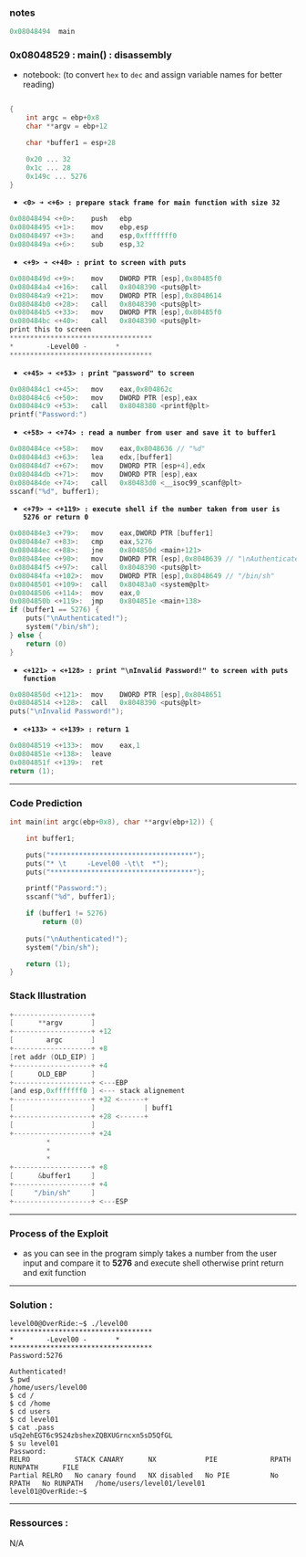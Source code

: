 
### notes
```c
0x08048494  main
```

### 0x08048529 : main() : disassembly
- notebook: (to convert `hex` to `dec` and assign variable names for better reading)
```c

{
    int argc = ebp+0x8
    char **argv = ebp+12

    char *buffer1 = esp+28

    0x20 ... 32
    0x1c ... 28
    0x149c ... 5276
}
```
* __`<0> ➜ <+6> : prepare stack frame for main function with size 32`__
```c
0x08048494 <+0>:	push   ebp
0x08048495 <+1>:	mov    ebp,esp
0x08048497 <+3>:	and    esp,0xfffffff0
0x0804849a <+6>:	sub    esp,32
```
* __`<+9> ➜ <+40> : print to screen with puts`__
```c
0x0804849d <+9>:	mov    DWORD PTR [esp],0x80485f0
0x080484a4 <+16>:	call   0x8048390 <puts@plt>
0x080484a9 <+21>:	mov    DWORD PTR [esp],0x8048614
0x080484b0 <+28>:	call   0x8048390 <puts@plt>
0x080484b5 <+33>:	mov    DWORD PTR [esp],0x80485f0
0x080484bc <+40>:	call   0x8048390 <puts@plt>
print this to screen
***********************************
* 	     -Level00 -		  *
***********************************
```
* __`<+45> ➜ <+53> : print "password" to screen`__
```c
0x080484c1 <+45>:	mov    eax,0x804862c
0x080484c6 <+50>:	mov    DWORD PTR [esp],eax
0x080484c9 <+53>:	call   0x8048380 <printf@plt>
printf("Password:")
```
* __`<+58> ➜ <+74> : read a number from user and save it to buffer1`__
```c
0x080484ce <+58>:	mov    eax,0x8048636 // "%d"
0x080484d3 <+63>:	lea    edx,[buffer1]
0x080484d7 <+67>:	mov    DWORD PTR [esp+4],edx
0x080484db <+71>:	mov    DWORD PTR [esp],eax
0x080484de <+74>:	call   0x80483d0 <__isoc99_scanf@plt>
sscanf("%d", buffer1);
```
* __`<+79> ➜ <+119> : execute shell if the number taken from user is 5276 or return 0`__
```c
0x080484e3 <+79>:	mov    eax,DWORD PTR [buffer1]
0x080484e7 <+83>:	cmp    eax,5276
0x080484ec <+88>:	jne    0x804850d <main+121>
0x080484ee <+90>:	mov    DWORD PTR [esp],0x8048639 // "\nAuthenticated!"
0x080484f5 <+97>:	call   0x8048390 <puts@plt>
0x080484fa <+102>:	mov    DWORD PTR [esp],0x8048649 // "/bin/sh"
0x08048501 <+109>:	call   0x80483a0 <system@plt>
0x08048506 <+114>:	mov    eax,0
0x0804850b <+119>:	jmp    0x804851e <main+138>
if (buffer1 == 5276) {
    puts("\nAuthenticated!");
    system("/bin/sh");
} else {
    return (0)
}
```
* __`<+121> ➜ <+128> : print "\nInvalid Password!" to screen with puts function`__
```c
0x0804850d <+121>:	mov    DWORD PTR [esp],0x8048651
0x08048514 <+128>:	call   0x8048390 <puts@plt>
puts("\nInvalid Password!");
```
* __`<+133> ➜ <+139> : return 1`__
```c
0x08048519 <+133>:	mov    eax,1
0x0804851e <+138>:	leave  
0x0804851f <+139>:	ret
return (1);
```

---

### Code Prediction 
```c
int main(int argc(ebp+0x8), char **argv(ebp+12)) {

    int buffer1;

    puts("***********************************");
    puts("* \t     -Level00 -\t\t  *");
    puts("***********************************");

    printf("Password:");
    sscanf("%d", buffer1);

    if (buffer1 != 5276)
        return (0)
    
    puts("\nAuthenticated!");
    system("/bin/sh");

    return (1);
}

```
### Stack Illustration
```c
+-------------------+
[      **argv       ]
+-------------------+ +12
[        argc       ]
+-------------------+ +8
[ret addr (OLD_EIP) ]
+-------------------+ +4
[      OLD_EBP      ]
+-------------------+ <---EBP
[and esp,0xfffffff0 ] <--- stack alignement 
+-------------------+ +32 <------+
[                   ]            | buff1 
+-------------------+ +28 <------+
[                   ]
+-------------------+ +24
         *
         *
         *
+-------------------+ +8
[      &buffer1     ]
+-------------------+ +4
[     "/bin/sh"     ]
+-------------------+ <---ESP
```

---

### Process of the Exploit
- as you can see in the program simply takes a number from the user input and compare it to **5276** and execute shell otherwise print return and exit function

---

### Solution :

```shell
level00@OverRide:~$ ./level00 
***********************************
* 	     -Level00 -		  *
***********************************
Password:5276

Authenticated!
$ pwd
/home/users/level00
$ cd /	
$ cd /home	
$ cd users
$ cd level01
$ cat .pass
uSq2ehEGT6c9S24zbshexZQBXUGrncxn5sD5QfGL
$ su level01
Password: 
RELRO           STACK CANARY      NX            PIE             RPATH      RUNPATH      FILE
Partial RELRO   No canary found   NX disabled   No PIE          No RPATH   No RUNPATH   /home/users/level01/level01
level01@OverRide:~$
```
---

### Ressources :

N/A